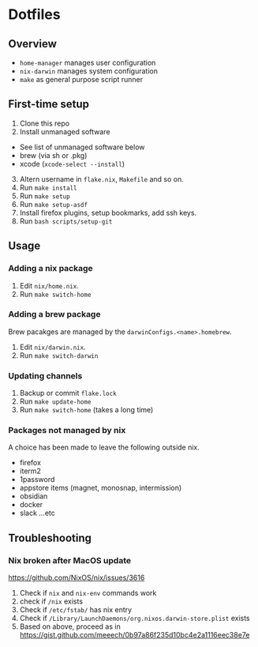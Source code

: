 # Dotfiles

## Overview

* `home-manager` manages user configuration
* `nix-darwin` manages system configuration
* `make` as general purpose script runner

## First-time setup

1. Clone this repo
2. Install unmanaged software
  - See list of unmanaged software below
  - brew (via sh or .pkg)
  - xcode (`xcode-select --install`)
3. Altern username in `flake.nix`, `Makefile` and so on.
4. Run `make install`
5. Run `make setup`
6. Run `make setup-asdf`
7. Install firefox plugins, setup bookmarks, add ssh keys.
8. Run `bash scripts/setup-git`

## Usage

### Adding a nix package

1. Edit `nix/home.nix`.
2. Run `make switch-home`

### Adding a brew package

Brew pacakges are managed by the `darwinConfigs.<name>.homebrew`.

1. Edit `nix/darwin.nix`.
2. Run `make switch-darwin`

### Updating channels

1. Backup or commit `flake.lock`
2. Run `make update-home`
3. Run `make switch-home` (takes a long time)

### Packages not managed by nix

A choice has been made to leave the following outside nix.

* firefox
* iterm2
* 1password
* appstore items (magnet, monosnap, intermission)
* obsidian
* docker
* slack
...etc

## Troubleshooting

### Nix broken after MacOS update

https://github.com/NixOS/nix/issues/3616

1. Check if `nix` and `nix-env` commands work
2. check if `/nix` exists
3. Check if `/etc/fstab/` has nix entry
4. Check if `/Library/LaunchDaemons/org.nixos.darwin-store.plist` exists
5. Based on above, proceed as in https://gist.github.com/meeech/0b97a86f235d10bc4e2a1116eec38e7e


